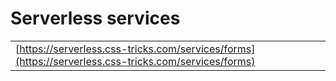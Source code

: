 # Serverless services

|  |  |
| :--- | :--- |
| [https://serverless.css-tricks.com/services/forms](https://serverless.css-tricks.com/services/forms) |  |


